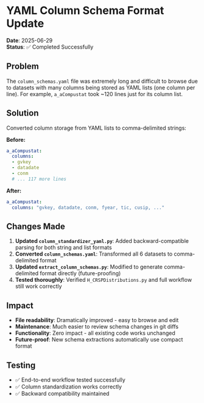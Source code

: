 # YAML Column Schema Format Update

**Date**: 2025-06-29  
**Status**: ✅ Completed Successfully

## Problem
The `column_schemas.yaml` file was extremely long and difficult to browse due to datasets with many columns being stored as YAML lists (one column per line). For example, `a_aCompustat` took ~120 lines just for its column list.

## Solution
Converted column storage from YAML lists to comma-delimited strings:

**Before:**
```yaml
a_aCompustat:
  columns:
  - gvkey
  - datadate
  - conm
  # ... 117 more lines
```

**After:**
```yaml
a_aCompustat:
  columns: "gvkey, datadate, conm, fyear, tic, cusip, ..."
```

## Changes Made
1. **Updated `column_standardizer_yaml.py`**: Added backward-compatible parsing for both string and list formats
2. **Converted `column_schemas.yaml`**: Transformed all 6 datasets to comma-delimited format
3. **Updated `extract_column_schemas.py`**: Modified to generate comma-delimited format directly (future-proofing)
4. **Tested thoroughly**: Verified `H_CRSPDistributions.py` and full workflow still work correctly

## Impact
- **File readability**: Dramatically improved - easy to browse and edit
- **Maintenance**: Much easier to review schema changes in git diffs
- **Functionality**: Zero impact - all existing code works unchanged
- **Future-proof**: New schema extractions automatically use compact format

## Testing
- ✅ End-to-end workflow tested successfully
- ✅ Column standardization works correctly
- ✅ Backward compatibility maintained
